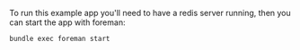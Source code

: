 To run this example app you'll need to have a redis server running, then you can start the app with foreman:

    bundle exec foreman start
